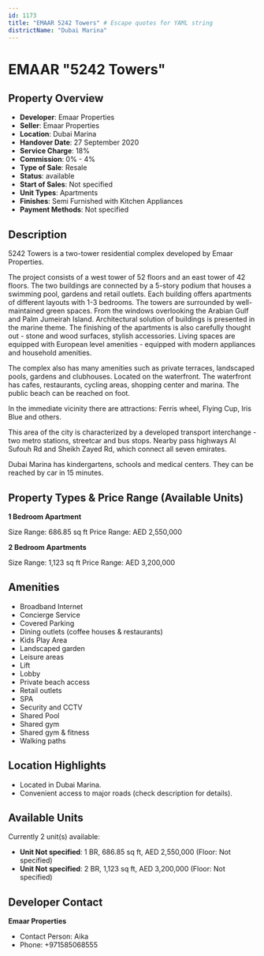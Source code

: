 ```yaml
---
id: 1173
title: "EMAAR 5242 Towers" # Escape quotes for YAML string
districtName: "Dubai Marina"
---
```


# EMAAR "5242 Towers"

## Property Overview
- **Developer**: Emaar Properties
- **Seller**: Emaar Properties
- **Location**: Dubai Marina
- **Handover Date**: 27 September 2020
- **Service Charge**: 18%
- **Commission**: 0% - 4%
- **Type of Sale**: Resale
- **Status**: available
- **Start of Sales**: Not specified
- **Unit Types**: Apartments
- **Finishes**: Semi Furnished with Kitchen Appliances
- **Payment Methods**: Not specified

## Description
5242 Towers is a two-tower residential complex developed by Emaar Properties.

The project consists of a west tower of 52 floors and an east tower of 42 floors. The two buildings are connected by a 5-story podium that houses a swimming pool, gardens and retail outlets. Each building offers apartments of different layouts with 1-3 bedrooms. The towers are surrounded by well-maintained green spaces. From the windows overlooking the Arabian Gulf and Palm Jumeirah Island. Architectural solution of buildings is presented in the marine theme. The finishing of the apartments is also carefully thought out - stone and wood surfaces, stylish accessories. Living spaces are equipped with European level amenities - equipped with modern appliances and household amenities.

The complex also has many amenities such as private terraces, landscaped pools, gardens and clubhouses. Located on the waterfront. The waterfront has cafes, restaurants, cycling areas, shopping center and marina. The public beach can be reached on foot.

In the immediate vicinity there are attractions: Ferris wheel, Flying Cup, Iris Blue and others.

This area of the city is characterized by a developed transport interchange - two metro stations, streetcar and bus stops. Nearby pass highways Al Sufouh Rd and Sheikh Zayed Rd, which connect all seven emirates.

Dubai Marina has kindergartens, schools and medical centers. They can be reached by car in 15 minutes.

## Property Types & Price Range (Available Units)
**1 Bedroom Apartment**

Size Range: 686.85 sq ft
Price Range: AED 2,550,000

**2 Bedroom Apartments**

Size Range: 1,123 sq ft
Price Range: AED 3,200,000

## Amenities
- Broadband Internet
- Concierge Service
- Covered Parking
- Dining outlets  (coffee houses & restaurants)
- Kids Play Area
- Landscaped garden
- Leisure areas
- Lift
- Lobby
- Private beach access
- Retail outlets
- SPA
- Security and CCTV
- Shared Pool
- Shared gym
- Shared gym & fitness
- Walking paths

## Location Highlights
- Located in Dubai Marina.
- Convenient access to major roads (check description for details).

## Available Units
Currently 2 unit(s) available:
- **Unit Not specified**: 1 BR, 686.85 sq ft, AED 2,550,000 (Floor: Not specified)
- **Unit Not specified**: 2 BR, 1,123 sq ft, AED 3,200,000 (Floor: Not specified)

## Developer Contact
**Emaar Properties**
- Contact Person: Aika
- Phone: +971585068555
